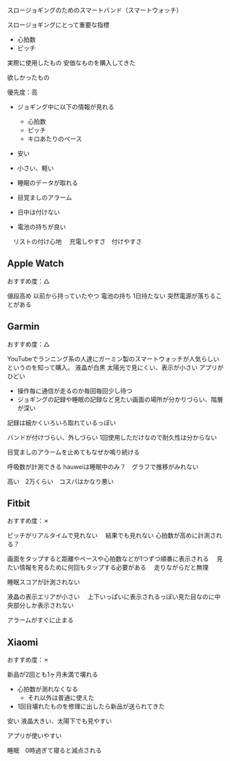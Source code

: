 




スロージョギングのためのスマートバンド（スマートウォッチ）


スロージョギングにとって重要な指標
- 心拍数
- ピッチ


実際に使用したもの
安価なものを購入してきた


欲しかったもの

優先度：高
- ジョギング中に以下の情報が見れる
  - 心拍数
  - ピッチ
  - キロあたりのペース

- 安い
- 小さい、軽い
- 睡眠のデータが取れる
- 目覚ましのアラーム
- 日中は付けない
- 電池の持ちが良い


　リストの付け心地
　充電しやすさ　付けやすさ



## Apple Watch
おすすめ度：△

値段高め
以前から持っていたやつ
電池の持ち 1日持たない
突然電源が落ちることがある



## Garmin
おすすめ度：△

YouTubeでランニング系の人達にガーミン製のスマートウォッチが人気らしいというのを知って購入。
液晶が白黒
太陽光で見にくい、表示が小さい
アプリがひどい
  - 操作毎に通信が走るのか毎回毎回少し待つ
  - ジョギングの記録や睡眠の記録など見たい画面の場所が分かりづらい、階層が深い

記録は細かくいろいろ取れているっぽい

バンドが付けづらい、外しづらい
1回使用しただけなので耐久性は分からない

目覚ましのアラームを止めてもなぜか鳴り続ける

呼吸数が計測できる
 hauweiは睡眠中のみ？　グラフで推移がみれない

高い　2万くらい　コスパはかなり悪い


## Fitbit
おすすめ度：✗


ピッチがリアルタイムで見れない
　結果でも見れない
心拍数が高めに計測される？

画面をタップすると距離やペースや心拍数などが1つずつ順番に表示される
　見たい情報を見るために何回もタップする必要がある
　走りながらだと無理

睡眠スコアが計測されない

液晶の表示エリアが小さい
　上下いっぱいに表示されるっぽい見た目なのに中央部分しか表示されない

アラームがすぐに止まる


## Xiaomi
おすすめ度：✗

新品が2回とも1ヶ月未満で壊れる
- 心拍数が測れなくなる
  - それ以外は普通に使えた
- 1回目壊れたものを修理に出したら新品が送られてきた

安い
液晶大きい、太陽下でも見やすい

アプリが使いやすい

睡眠　0時過ぎて寝ると減点される
